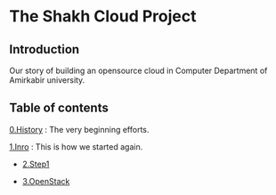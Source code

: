# The Shakh Cloud Project
## Introduction
Our story of building an opensource cloud in Computer Department of Amirkabir university.

## Table of contents

[0.History](0.History.md)
: The very beginning efforts.

[1.Inro](1.Intro.md)
: This is how we started again.

+ [2.Step1](2.Step1.md)

+ [3.OpenStack](3.OpenStack.md)
